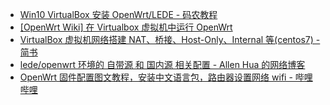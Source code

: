 - [Win10 VirtualBox 安装 OpenWrt/LEDE - 码农教程](http://www.manongjc.com/detail/23-bkgkvtnoahqjrrc.html)
- [[OpenWrt Wiki] 在 Virtualbox 虚拟机中运行 OpenWrt](https://openwrt.org/zh/docs/guide-user/virtualization/virtualbox-vm)
- [VirtualBox 虚拟机网络搭建 NAT、桥接、Host-Only、Internal 等(centos7) - 简书](https://www.jianshu.com/p/0537b056790b)
- [lede/openwrt 环境的 自带源 和 国内源 相关配置 - Allen Hua 的网络博客](https://hellodk.cn/post/246)
- [OpenWrt 固件配置图文教程，安装中文语言包，路由器设置网络 wifi - 哔哩哔哩](https://www.bilibili.com/read/cv6727285/)

